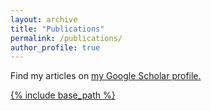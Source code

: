```yaml
---
layout: archive
title: "Publications"
permalink: /publications/
author_profile: true
---
```


Find my articles on <u><a href="https://scholar.google.com/citations?user=t5Xg23sAAAAJ&hl=en">my Google Scholar profile</a>.

<!--
{% if author.googlescholar %}
  You can also find my articles on <u><a href="{{author.googlescholar}}">my Google Scholar profile</a>.</u>
{% endif %}-->

{% include base_path %}
<!---
{% for post in site.publications reversed %}
  {% include archive-single.html %}
{% endfor %} -->
